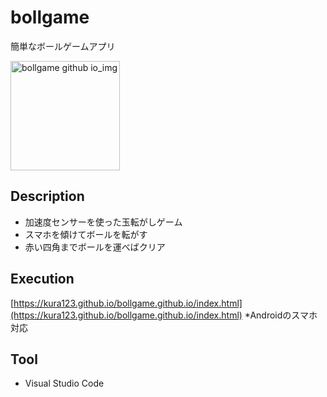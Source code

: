 # bollgame
簡単なボールゲームアプリ

<img width="175" alt="bollgame github io_img" src="https://user-images.githubusercontent.com/28621401/54908560-88dec680-4f2b-11e9-9018-70dbe8519b14.PNG">


## Description
- 加速度センサーを使った玉転がしゲーム
- スマホを傾けてボールを転がす
- 赤い四角までボールを運べばクリア

## Execution
[https://kura123.github.io/bollgame.github.io/index.html](https://kura123.github.io/bollgame.github.io/index.html)
*Androidのスマホ対応

## Tool
- Visual Studio Code
